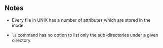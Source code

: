 ## Notes

-   Every file in UNIX has a number of attributes which are stored in the inode.

-   `ls` command has no option to list only the sub-directories under a given directory.
